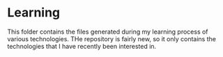 # Learning
This folder contains the files generated during my learning process of various technologies. THe repository is fairly new, so it only contains the technologies that I have recently been interested in.
